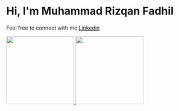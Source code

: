 # Hi, I'm Muhammad Rizqan Fadhil

Feel free to connect with me [Linkedin](https://www.linkedin.com/in/rzqnfadhil/)

<p align="left">
<a href="https://github.com/MhmmdRFadhil">
  <img height="180em" src="https://github-readme-stats-eight-theta.vercel.app/api?username=gilangadhan&show_icons=true&theme=algolia&include_all_commits=true&count_private=true"/>
  <img height="180em" src="https://github-readme-stats-eight-theta.vercel.app/api/top-langs/?username=gilangadhan&layout=compact&langs_count=8&theme=algolia"/>
</a>
</p>
